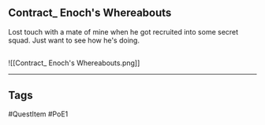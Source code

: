 ## Contract_ Enoch's Whereabouts
Lost touch with a mate of mine when
he got recruited into some secret squad.
Just want to see how he's doing.
## 
![[Contract_ Enoch's Whereabouts.png]]

---
## Tags
#QuestItem
#PoE1